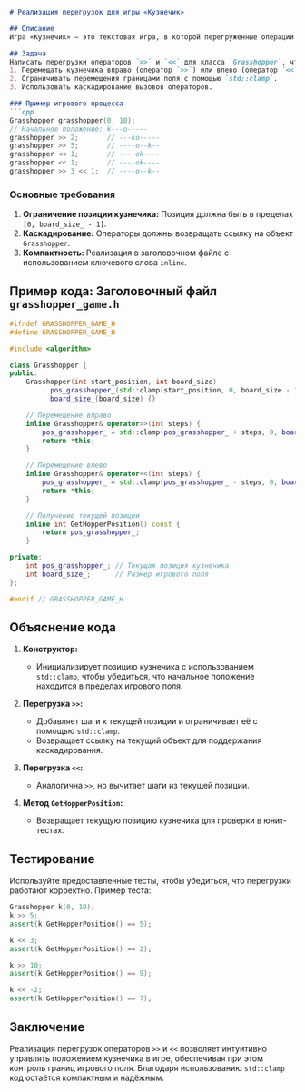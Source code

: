```markdown
# Реализация перегрузок для игры «Кузнечик»

## Описание
Игра «Кузнечик» — это текстовая игра, в которой перегруженные операции ввода-вывода позволяют управлять положением кузнечика. Игровое поле ограничено, и перемещения кузнечика вправо или влево обрабатываются с учётом этих границ. Реализация требует использования функции `std::clamp` для проверки диапазона.

## Задача
Написать перегрузки операторов `>>` и `<<` для класса `Grasshopper`, чтобы можно было:
1. Перемещать кузнечика вправо (оператор `>>`) или влево (оператор `<<`).
2. Ограничивать перемещения границами поля с помощью `std::clamp`.
3. Использовать каскадирование вызовов операторов.

### Пример игрового процесса
```cpp
Grasshopper grasshopper(0, 10);
// Начальное положение: k---o-----
grasshopper >> 2;       // ---ko-----
grasshopper >> 5;       // ----o--k--
grasshopper << 1;       // ----ok----
grasshopper << 1;       // ----ok----
grasshopper >> 3 << 1;  // ----o--k--
```

### Основные требования
1. **Ограничение позиции кузнечика:** Позиция должна быть в пределах `[0, board_size_ - 1]`.
2. **Каскадирование:** Операторы должны возвращать ссылку на объект `Grasshopper`.
3. **Компактность:** Реализация в заголовочном файле с использованием ключевого слова `inline`.

## Пример кода: Заголовочный файл `grasshopper_game.h`

```cpp
#ifndef GRASSHOPPER_GAME_H
#define GRASSHOPPER_GAME_H

#include <algorithm>

class Grasshopper {
public:
    Grasshopper(int start_position, int board_size)
        : pos_grasshopper_(std::clamp(start_position, 0, board_size - 1)), 
          board_size_(board_size) {}

    // Перемещение вправо
    inline Grasshopper& operator>>(int steps) {
        pos_grasshopper_ = std::clamp(pos_grasshopper_ + steps, 0, board_size_ - 1);
        return *this;
    }

    // Перемещение влево
    inline Grasshopper& operator<<(int steps) {
        pos_grasshopper_ = std::clamp(pos_grasshopper_ - steps, 0, board_size_ - 1);
        return *this;
    }

    // Получение текущей позиции
    inline int GetHopperPosition() const {
        return pos_grasshopper_;
    }

private:
    int pos_grasshopper_; // Текущая позиция кузнечика
    int board_size_;      // Размер игрового поля
};

#endif // GRASSHOPPER_GAME_H
```

## Объяснение кода
1. **Конструктор:**
   - Инициализирует позицию кузнечика с использованием `std::clamp`, чтобы убедиться, что начальное положение находится в пределах игрового поля.
   
2. **Перегрузка `>>`:**
   - Добавляет шаги к текущей позиции и ограничивает её с помощью `std::clamp`.
   - Возвращает ссылку на текущий объект для поддержания каскадирования.

3. **Перегрузка `<<`:**
   - Аналогична `>>`, но вычитает шаги из текущей позиции.

4. **Метод `GetHopperPosition`:**
   - Возвращает текущую позицию кузнечика для проверки в юнит-тестах.

## Тестирование
Используйте предоставленные тесты, чтобы убедиться, что перегрузки работают корректно. Пример теста:
```cpp
Grasshopper k(0, 10);
k >> 5;
assert(k.GetHopperPosition() == 5);

k << 3;
assert(k.GetHopperPosition() == 2);

k >> 10;
assert(k.GetHopperPosition() == 9);

k << -2;
assert(k.GetHopperPosition() == 7);
```

## Заключение
Реализация перегрузок операторов `>>` и `<<` позволяет интуитивно управлять положением кузнечика в игре, обеспечивая при этом контроль границ игрового поля. Благодаря использованию `std::clamp` код остаётся компактным и надёжным.
```